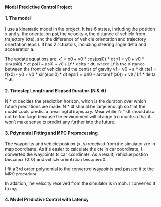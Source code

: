 **Model Predictive Control Project**

#### 1. The model

I use a kinematic model in the project. It has 6 states, including the position x and y, the orientation psi, the velocity v, the distance of vehicle from trajectory (cte), and the difference of vehicle orientation and trajectory orientation (epsi). It has 2 actuators, including steering angle delta and acceleration a.

The update equations are:
x1 = x0 + v0 * cos(psi0) * dt
y1 = y0 + v0 * sin(psi0) * dt
psi1 = psi0 + v0 / Lf * delta * dt, where Lf is the distance between the front of vehicle and the center of gravity
v1 = v0 + a * dt
cte1 = f(x0) - y0 + v0 * sin(epsi0) * dt
epsi1 = psi0 - arctan(f'(x0)) + v0 / Lf * delta * dt

#### 2. Timestep Length and Elapsed Duration (N & dt)

N * dt decides the prediction horizon, which is the duration over which future predictions are made. N * dt should be large enough so that the model could predict a meaningful trajectory. Meanwhile, N * dt should also not be too large because the environment will change too much so that it won't make sense to predict any further into the future.

#### 3. Polynomial Fitting and MPC Preprocessing

The waypoints and vehicle position (x, y) received from the simulator are in map coordinate. As it's easier to calculate the cte in car coordinate, I converted the waypoints to car coordinate. As a result, vehiclue postion becomes (0, 0) and vehicle orientation becomes 0.

I fit a 3rd order polynomial to the converted waypoints and passed it to the MPC procedure.

In addition, the velocity received from the simulator is in mph. I converted it to m/s.

#### 4. Model Predictive Control with Latency
